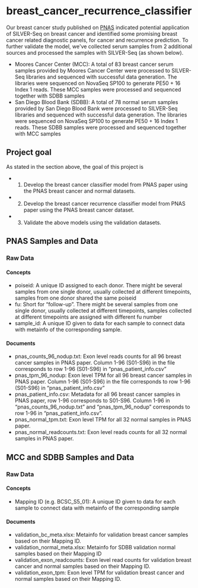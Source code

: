 # breast_cancer_recurrence_classifier

Our breast cancer study published on [PNAS](https://www.pnas.org/content/116/38/19200) indicated potential application of SILVER-Seq on breast cancer and identified some promising breast cancer related diagnostic panels, for cancer and recurrence prediction. To further validate the model, we've collected serum samples from 2 additional sources and processed the samples with SILVER-Seq (as shown below). 

- Moores Cancer Center (MCC): A total of 83 breast cancer serum samples provided by Moores Cancer Center were processed to SILVER-Seq libraries and sequenced with successful data generation. The libraries were sequenced on NovaSeq SP100 to generate PE50 + 16 Index 1 reads. These MCC samples were processed and sequenced together with SDBB samples
- San Diego Blood Bank (SDBB): A total of 78 normal serum samples provided by San Diego Blood Bank were processed to SILVER-Seq libraries and sequenced with successful data generation. The libraries were sequenced on NovaSeq SP100 to generate PE50 + 16 Index 1 reads. These SDBB samples were processed and sequenced together with MCC samples

## Project goal

As stated in the section above, the goal of this project is 
- 1. Develop the breast cancer classifier model from PNAS paper using the PNAS breast cancer and normal datasets.
- 2. Develop the breast cancer recurrence classifier model from PNAS paper using the PNAS breast cancer dataset.
- 3. Validate the above models using the validation datasets.

## PNAS Samples and Data
### Raw Data
#### Concepts
- poiseid: A unique ID assigned to each donor. There might be several samples from one single donor, usually collected at different timepoints, samples from one donor shared the same poiseid
- fu: Short for “follow-up”. There might be several samples from one single donor, usually collected at different timepoints, samples collected at different timepoints are assigned with different fu number
- sample_id: A unique ID given to data for each sample to connect data with metainfo of the corresponding sample. 
#### Documents
- pnas_counts_96_nodup.txt: Exon level reads counts for all 96 breast cancer samples in PNAS paper. Column 1-96 (S01-S96) in the file corresponds to row 1-96 (S01-S96) in “pnas_patient_info.csv”
- pnas_tpm_96_nodup: Exon level TPM for all 96 breast cancer samples in PNAS paper. Column 1-96 (S01-S96) in the file corresponds to row 1-96 (S01-S96) in “pnas_patient_info.csv”
- pnas_patient_info.csv: Metadata for all 96 breast cancer samples in PNAS paper, row 1-96 corresponds to S01-S96. Column 1-96 in “pnas_counts_96_nodup.txt” and “pnas_tpm_96_nodup” corresponds to row 1-96 in “pnas_patient_info.csv”.
- pnas_normal_tpm.txt: Exon level TPM for all 32 normal samples in PNAS paper.
- pnas_normal_readcounts.txt: Exon level reads counts for all 32 normal samples in PNAS paper.

## MCC and SDBB Samples and Data
### Raw Data
#### Concepts
- Mapping ID (e.g. BCSC_S5_01): A unique ID given to data for each sample to connect data with metainfo of the corresponding sample
#### Documents
- validation_bc_meta.xlsx: Metainfo for validation breast cancer samples based on their Mapping ID. 
- validation_normal_meta.xlsx: Metainfo for SDBB validation normal samples based on their Mapping ID
- validation_exon_readcounts: Exon level read counts for validation breast cancer and normal samples based on their Mapping ID.
- validation_exon_tpm: Exon level TPM for validation breast cancer and normal samples based on their Mapping ID.



